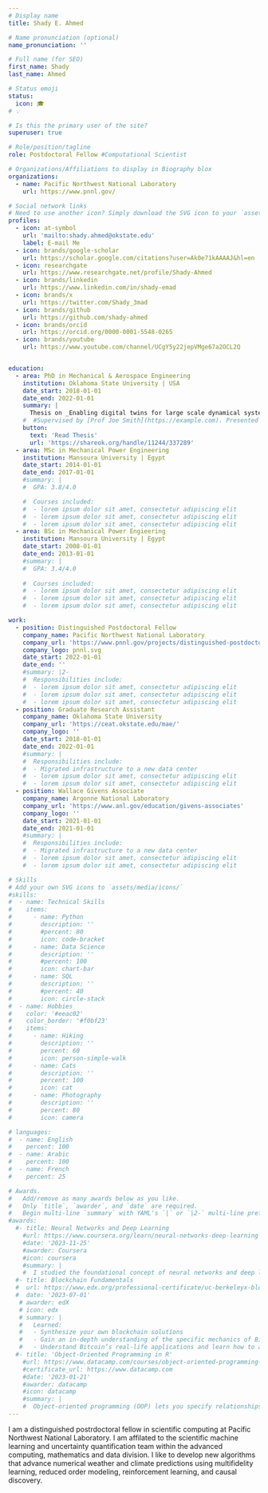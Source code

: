```yaml
---
# Display name
title: Shady E. Ahmed

# Name pronunciation (optional)
name_pronunciation: ''

# Full name (for SEO)
first_name: Shady
last_name: Ahmed

# Status emoji
status:
  icon: 🎓
# 💡

# Is this the primary user of the site?
superuser: true

# Role/position/tagline
role: Postdoctoral Fellow #Computational Scientist

# Organizations/Affiliations to display in Biography blox
organizations:
  - name: Pacific Northwest National Laboratory
    url: https://www.pnnl.gov/

# Social network links
# Need to use another icon? Simply download the SVG icon to your `assets/media/icons/` folder.
profiles:
  - icon: at-symbol
    url: 'mailto:shady.ahmed@okstate.edu'
    label: E-mail Me
  - icon: brands/google-scholar
    url: https://scholar.google.com/citations?user=Ak0e71kAAAAJ&hl=en
  - icon: researchgate
    url: https://www.researchgate.net/profile/Shady-Ahmed
  - icon: brands/linkedin
    url: https://www.linkedin.com/in/shady-emad
  - icon: brands/x
    url: https://twitter.com/Shady_3mad
  - icon: brands/github
    url: https://github.com/shady-ahmed
  - icon: brands/orcid
    url: https://orcid.org/0000-0001-5548-0265
  - icon: brands/youtube
    url: https://www.youtube.com/channel/UCgY5y22jepVMge67a2OCL2Q


education:
  - area: PhD in Mechanical & Aerospace Engineering
    institution: Oklahoma State University | USA
    date_start: 2018-01-01
    date_end: 2022-01-01
    summary: |
      Thesis on _Enabling digital twins for large scale dynamical systems through the integration of models and data_. 
    #  #Supervised by [Prof Joe Smith](https://example.com). Presented papers at 5 IEEE conferences with #the contributions being published in 2 Springer journals.
    button:
      text: 'Read Thesis'
      url: 'https://shareok.org/handle/11244/337289'
  - area: MSc in Mechanical Power Engineering
    institution: Mansoura University | Egypt
    date_start: 2014-01-01
    date_end: 2017-01-01
    #summary: |
    #  GPA: 3.8/4.0

    #  Courses included:
    #  - lorem ipsum dolor sit amet, consectetur adipiscing elit
    #  - lorem ipsum dolor sit amet, consectetur adipiscing elit
    #  - lorem ipsum dolor sit amet, consectetur adipiscing elit
  - area: BSc in Mechanical Power Engieering
    institution: Mansoura University | Egypt
    date_start: 2008-01-01
    date_end: 2013-01-01
    #summary: |
    #  GPA: 3.4/4.0
      
    #  Courses included:
    #  - lorem ipsum dolor sit amet, consectetur adipiscing elit
    #  - lorem ipsum dolor sit amet, consectetur adipiscing elit
    #  - lorem ipsum dolor sit amet, consectetur adipiscing elit

work:
  - position: Distinguished Postdoctoral Fellow
    company_name: Pacific Northwest National Laboratory
    company_url: 'https://www.pnnl.gov/projects/distinguished-postdoctoral-fellowship-scientific-computing'
    company_logo: pnnl.svg
    date_start: 2022-01-01
    date_end: ''
    #summary: |2-
    #  Responsibilities include:
    #  - lorem ipsum dolor sit amet, consectetur adipiscing elit
    #  - lorem ipsum dolor sit amet, consectetur adipiscing elit
    #  - lorem ipsum dolor sit amet, consectetur adipiscing elit
  - position: Graduate Research Assistant
    company_name: Oklahoma State University
    company_url: 'https://ceat.okstate.edu/mae/'
    company_logo: ''
    date_start: 2018-01-01
    date_end: 2022-01-01
    #summary: |
    #  Responsibilities include:
    #  - Migrated infrastructure to a new data center
    #  - lorem ipsum dolor sit amet, consectetur adipiscing elit
    #  - lorem ipsum dolor sit amet, consectetur adipiscing elit
  - position: Wallace Givens Associate
    company_name: Argonne National Laboratory
    company_url: 'https://www.anl.gov/education/givens-associates'
    company_logo: ''
    date_start: 2021-01-01
    date_end: 2021-01-01
    #summary: |
    #  Responsibilities include:
    #  - Migrated infrastructure to a new data center
    #  - lorem ipsum dolor sit amet, consectetur adipiscing elit
    #  - lorem ipsum dolor sit amet, consectetur adipiscing elit

# Skills
# Add your own SVG icons to `assets/media/icons/`
#skills:
#  - name: Technical Skills
#    items:
#      - name: Python
#        description: ''
#        #percent: 80
#        icon: code-bracket
#      - name: Data Science
#        description: ''
#        #percent: 100
#        icon: chart-bar
#      - name: SQL
#        description: ''
#        #percent: 40
#        icon: circle-stack
#  - name: Hobbies
#    color: '#eeac02'
#    color_border: '#f0bf23'
#    items:
#      - name: Hiking
#        description: ''
#        percent: 60
#        icon: person-simple-walk
#      - name: Cats
#        description: ''
#        percent: 100
#        icon: cat
#      - name: Photography
#        description: ''
#        percent: 80
#        icon: camera

# languages:
#  - name: English
#    percent: 100
#  - name: Arabic
#    percent: 100
#  - name: French
#    percent: 25

# Awards.
#   Add/remove as many awards below as you like.
#   Only `title`, `awarder`, and `date` are required.
#   Begin multi-line `summary` with YAML's `|` or `|2-` multi-line prefix and indent 2 spaces below.
#awards:
  #- title: Neural Networks and Deep Learning
    #url: https://www.coursera.org/learn/neural-networks-deep-learning
    #date: '2023-11-25'
    #awarder: Coursera
    #icon: coursera
    #summary: |
    #  I studied the foundational concept of neural networks and deep learning. By the end, I was familiar with the significant technological trends driving the rise of deep learning; build, train, and apply fully connected deep neural networks; implement efficient (vectorized) neural networks; identify key parameters in a neural network’s architecture; and apply deep learning to your own applications.
  #- title: Blockchain Fundamentals
  #  url: https://www.edx.org/professional-certificate/uc-berkeleyx-blockchain-fundamentals
  #  date: '2023-07-01'
   # awarder: edX
   # icon: edx
   # summary: |
   #   Learned:
   #   - Synthesize your own blockchain solutions
   #   - Gain an in-depth understanding of the specific mechanics of Bitcoin
   #   - Understand Bitcoin’s real-life applications and learn how to attack and destroy Bitcoin, Ethereum, smart contracts and Dapps, and alternatives to Bitcoin’s Proof-of-Work consensus algorithm
  #- title: 'Object-Oriented Programming in R'
    #url: https://www.datacamp.com/courses/object-oriented-programming-with-s3-and-r6-in-r
    #certificate_url: https://www.datacamp.com
    #date: '2023-01-21'
    #awarder: datacamp
    #icon: datacamp
    #summary: |
    #  Object-oriented programming (OOP) lets you specify relationships between functions and the objects that they can act on, helping you manage complexity in your code. This is an intermediate level course, providing an introduction to OOP, using the S3 and R6 systems. S3 is a great day-to-day R programming tool that simplifies some of the functions that you write. R6 is especially useful for industry-specific analyses, working with web APIs, and building GUIs.
---
```


I am a distinguished postrdoctoral fellow in scientific computing at Pacific Northwest National Laboratory. I am affilated to the scientific machine learning and uncertainty quantification team within the advanced computing, mathematics and data division. I like to develop new algorithms that advance numerical weather and climate predictions using multifidelity learning, reduced order modeling, reinforcement learning, and causal discovery.
